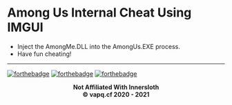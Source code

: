 # Among Us Internal Cheat Using IMGUI
 * Inject the AmongMe.DLL into the AmongUs.EXE process.
 * Have fun cheating!
 ---
 
 [![forthebadge](https://forthebadge.com/images/badges/made-with-crayons.svg)](https://forthebadge.com) [![forthebadge](https://forthebadge.com/images/badges/built-by-developers.svg)](https://forthebadge.com) [![forthebadge](https://forthebadge.com/images/badges/made-with-c-plus-plus.svg)](https://forthebadge.com)
 
 <p align="center">
  <b>Not Affiliated With Innersloth</b><br>
  <b>&copy; vapq.cf 2020 - 2021</b><br>
</p>
